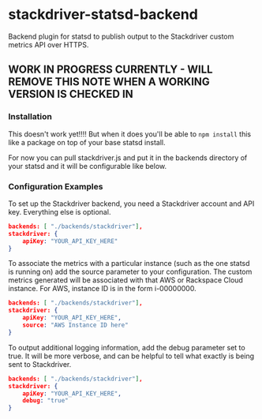stackdriver-statsd-backend
==========================

Backend plugin for statsd to publish output to the Stackdriver custom metrics API over HTTPS.

## WORK IN PROGRESS CURRENTLY - WILL REMOVE THIS NOTE WHEN A WORKING VERSION IS CHECKED IN

### Installation

This doesn't work yet!!!! 
But when it does you'll be able to ```npm install``` this like a package on top of your base statsd install.

For now you can pull stackdriver.js and put it in the backends directory of your statsd and it will
be configurable like below.

### Configuration Examples

To set up the Stackdriver backend, you need a Stackdriver account and API key.  Everything else is optional.

```json
backends: [ "./backends/stackdriver"], 
stackdriver: {
    apiKey: "YOUR_API_KEY_HERE"
}
```

To associate the metrics with a particular instance (such as the one statsd is running on) add the source parameter to your configuration.  The custom metrics generated will be associated with that AWS or Rackspace Cloud instance. For AWS, instance ID is in the form i-00000000.

```json
backends: [ "./backends/stackdriver"], 
stackdriver: {
    apiKey: "YOUR_API_KEY_HERE",
    source: "AWS Instance ID here"
}
```

To output additional logging information, add the debug parameter set to true.  It will be more verbose, and can be helpful to tell what exactly is being sent to Stackdriver.

```json
backends: [ "./backends/stackdriver"], 
stackdriver: {
    apiKey: "YOUR_API_KEY_HERE",
    debug: "true"
}
```


